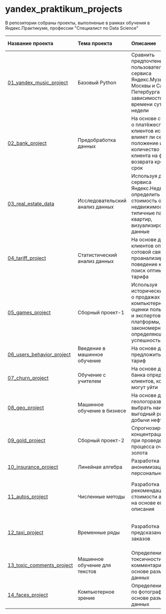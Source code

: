 # yandex_praktikum_projects

В репозитории собраны проекты, выполненые в рамках обучения в Яндекс.Практикуме, профессии "Специалист по Data Science"

| Название проекта | Тема проекта | Описание | Используемые библиотеки | 
| :-------------------- | :-------------------- | :-------------------- | :-------------------- |
|[01_yandex_music_project](https://github.com/AndaisRin/yandex_praktikum_projects/tree/main/01_yandex_music_project)|Базовый Python|Сравнить предпочтения пользователей сервиса Яндекс.Музыка из Москвы и Санкт-Петербурга в зависимости от времени суток и дня недели|pandas|
|[02_bank_project](https://github.com/AndaisRin/yandex_praktikum_projects/tree/main/02_bank_project)|Предобработка данных|На основе статистики о платёжеспособности клиентов исследовать, влияет ли семейное положение и количество детей клиента на факт возврата кредита в срок|pandas, numpy, seaborn|
|[03_real_estate_data](https://github.com/AndaisRin/yandex_praktikum_projects/tree/main/03_real_estate_data)|Исследовательский анализ данных|Используя данные сервиса Яндекс.Недвижимость, определить рыночную стоимость объектов недвижимости и типичные параметры квартир, визуализировать данные|pandas, numpy, matplotlib, seaborn|
|[04_tariff_project](https://github.com/AndaisRin/yandex_praktikum_projects/tree/main/04_tariff_project)|Статистический анализ данных|На основе данных клиентов оператора сотовой связи проанализировать поведение клиентов и поиск оптимального тарифа|pandas|
|[05_games_project](https://github.com/AndaisRin/yandex_praktikum_projects/tree/main/05_games_project)|Сборный проект-1|Используя исторические данные о продажах компьютерных игр, оценки пользователей и экспертов, жанры и платформы, выявить закономерности, определяющие успешность игры|pandas, numpy, seaborn, matplotlib, scipy, plotly|
|[06_users_behavior_project](https://github.com/AndaisRin/yandex_praktikum_projects/tree/main/06_users_behavior_project)|Введение в машинное обучение|На основе данных предложить клиенту тариф|pandas, numpy, sklearn|
|[07_churn_project](https://github.com/AndaisRin/yandex_praktikum_projects/tree/main/07_churn_project)|Обучение с учителем|На основе данных из банка определить клиентов, которые могут уйти|pandas, numpy, matplotlib, sklearn|
|[08_geo_project](https://github.com/AndaisRin/yandex_praktikum_projects/tree/main/08_geo_project)|Машинное обучение в бизнесе|На основе данных геологоразведки выбрать наиболее выгодный район добычи нефти|pandas, numpy, matplotlib, seaborn, collections, sklearn|
|[09_gold_project](https://github.com/AndaisRin/yandex_praktikum_projects/tree/main/09_gold_project)|Сборный проект-2|Спрогнозировать концентрацию золота при проведении процесса очистки золота|pandas, numpy, matplotlib, seaborn, collections, sklearn|
|[10_insurance_project](https://github.com/AndaisRin/yandex_praktikum_projects/tree/main/10_insurance_project)|Линейная алгебра|Разработка модели анонимизации персональных данных|pandas, numpy, sklearn|
|[11_autos_project](https://github.com/AndaisRin/yandex_praktikum_projects/tree/main/11_autos_project)|Численные методы|Разработка системы рекомендации стоимости автомобиля на основе его описания|pandas, numpy, matplotlib, seaborn, time, sklearn, catboost, lightgbm|
|[12_taxi_project](https://github.com/AndaisRin/yandex_praktikum_projects/tree/main/12_taxi_project)|Временные ряды|Разработка системы предсказания объема заказов|pandas, numpy, matplotlib, sklearn, catboost, lightgbm|
|[13_toxic_comments_project](https://github.com/AndaisRin/yandex_praktikum_projects/tree/main/13_toxic_comments_project)|Машинное обучение для текстов|Определение токсичности комментариев на основе размеченных данных|pandas, numpy, nltk, re, matplotlib, catboost, sklearn|
|[14_faces_project](https://github.com/AndaisRin/yandex_praktikum_projects/tree/main/14_faces_project)|Компьютерное зрение|Определение возраста по фотографии на основе размеченных данных|pandas, tensorflow.keras, matplotlib, seaborn|
